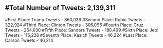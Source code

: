 #Total Number of Tweets: 2,139,311 
---
#First Place: Trump Tweets - 860,036
#Second Place: Rubio Tweets - 322,924
#Third Place: Clinton Tweets - 306,096
#Fourth Place: Cruz Tweets - 254,030
#Fifth Place: Sanders Tweets - 188,469
#Sixth Place: Jeb! Tweets - 116,238
#Seventh Place: Kasich Tweets - 46,224
#Last Place: Carson Tweets - 46,214
